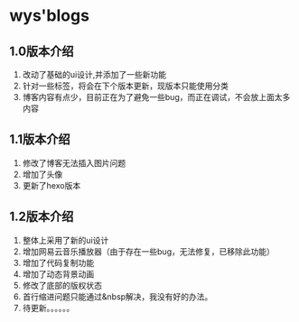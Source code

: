 # wys'blogs

## 1.0版本介绍

1. 改动了基础的ui设计,并添加了一些新功能
2. 针对一些标签，将会在下个版本更新，现版本只能使用分类
3. 博客内容有点少，目前正在为了避免一些bug，而正在调试，不会放上面太多内容

## 1.1版本介绍

1. 修改了博客无法插入图片问题
2. 增加了头像
3. 更新了hexo版本
## 1.2版本介绍
1. 整体上采用了新的ui设计
2. 增加网易云音乐播放器（由于存在一些bug，无法修复，已移除此功能）
3. 增加了代码复制功能
4. 增加了动态背景动画
5. 修改了底部的版权状态
6. 首行缩进问题只能通过&nbsp解决，我没有好的办法。
7. 待更新。。。。。。
